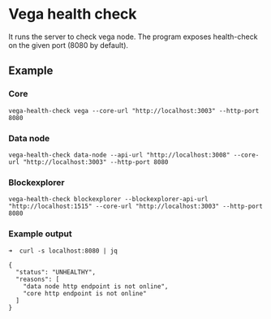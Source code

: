 # Vega health check

It runs the server to check vega node. The program exposes health-check on the given port (8080 by default).

## Example 

### Core

```shell
vega-health-check vega --core-url "http://localhost:3003" --http-port 8080
```

### Data node

```shell
vega-health-check data-node --api-url "http://localhost:3008" --core-url "http://localhost:3003" --http-port 8080
```

### Blockexplorer

```shell
vega-health-check blockexplorer --blockexplorer-api-url "http://localhost:1515" --core-url "http://localhost:3003" --http-port 8080
```

### Example output 

```shell
➜  curl -s localhost:8080 | jq

{
  "status": "UNHEALTHY",
  "reasons": [
    "data node http endpoint is not online",
    "core http endpoint is not online"
  ]
}
```
